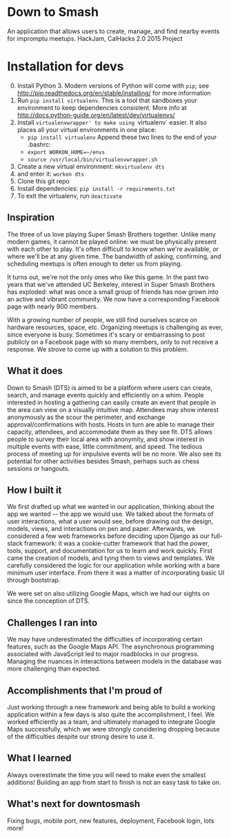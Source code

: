 # Down to Smash
An application that allows users to create, manage, and find nearby events for impromptu meetups.
HackJam, CalHacks 2.0 2015 Project

Installation for devs
==============
0. Install Python 3. Modern versions of Python will come with `pip`; see http://pip.readthedocs.org/en/stable/installing/ for more information
1. Run `pip install virtualenv`.  This is a tool that sandboxes your environment to keep dependencies consistent.  More info at http://docs.python-guide.org/en/latest/dev/virtualenvs/
2. Install `virtualenvwrapper' to make using `virtualenv` easier.  It also places all your virtual environments in one place: 
	- `pip install virtualenv`
	Append these two lines to the end of your .bashrc:
	- `export WORKON_HOME=~/envs`
	- `source /usr/local/bin/virtualenvwrapper.sh`
3. Create a new virtual environment: `mkvirtualenv dts`
4. and enter it: `workon dts`
5. Clone this git repo
6. Install dependencies: `pip install -r requirements.txt`
7. To exit the virtualenv, run `deactivate`

## Inspiration
The three of us love playing Super Smash Brothers together. Unlike many modern games, it cannot be played online: we must be physically present with each other to play.  It's often difficult to know when we're available, or where we'll be at any given time.  The bandwidth of asking, confirming, and scheduling meetups is often enough to deter us from playing.

It turns out, we're not the only ones who like this game.  In the past two years that we've attended UC Berkeley, interest in Super Smash Brothers has exploded: what was once a small group of friends has now grown into an active and vibrant community.  We now have a corresponding Facebook page with nearly 900 members.

With a growing number of people, we still find ourselves scarce on hardware resources, space, etc.  Organizing meetups is challenging as ever, since everyone is busy.  Sometimes it's scary or embarrassing to post publicly on a Facebook page with so many members, only to not receive a response.  We strove to come up with a solution to this problem.

## What it does

Down to Smash (DTS) is aimed to be a platform where users can create, search, and manage events quickly and efficiently on a whim.  People interested in hosting a gathering can easily create an event that people in the area can view on a visually intuitive map.  Attendees may show interest anonymously as the scour the perimeter, and exchange approval/confirmations with hosts.  Hosts in turn are able to manage their capacity, attendees, and accommodate them as they see fit.  DTS allows people to survey their local area with anonymity, and show interest in multiple events with ease, little commitment, and speed.  The tedious process of meeting up for impulsive events will be no more.  We also see its potential for other activities besides Smash, perhaps such as chess sessions or hangouts.

## How I built it

We first drafted up what we wanted in our application, thinking about the app we wanted -- the app we would use.  We talked about the formats of user interactions, what a user would see, before drawing out the design, models, views, and interactions on pen and paper.  Afterwards, we considered a few web frameworks before deciding upon Django as our full-stack framework: it was a cookie-cutter framework that had the power, tools, support, and documentation for us to learn and work quickly.  First came the creation of models, and tying them to views and templates.  We carefully considered the logic for our application while working with a bare minimum user interface.  From there it was a matter of incorporating basic UI through bootstrap.  

We were set on also utilizing Google Maps, which we had our sights on since the conception of DTS.

## Challenges I ran into

We may have underestimated the difficulties of incorporating certain features, such as the Google Maps API.  The asynchronous programming associated with JavaScript led to major roadblocks in our progress.  Managing the nuances in interactions between models in the database was more challenging than expected.  

## Accomplishments that I'm proud of

Just working through a new framework and being able to build a working application within a few days is also quite the accomplishment, I feel.  We worked efficiently as a team, and ultimately managed to integrate Google Maps successfully, which we were strongly considering dropping because of the difficulties despite our strong desire to use it.  

## What I learned

Always overestimate the time you will need to make even the smallest additions!  Building an app from start to finish is not an easy task to take on.

## What's next for downtosmash

Fixing bugs, mobile port, new features, deployment, Facebook login, lots more!
